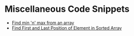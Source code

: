 # Miscellaneous Code Snippets

* [Find min 'n' max from an array]()
* [Find First and Last Position of Element in Sorted Array]()